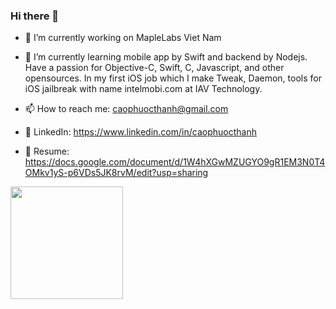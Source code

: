 ### Hi there 👋

- 🔭 I’m currently working on MapleLabs Viet Nam
- 🌱 I’m currently learning mobile app by Swift and backend by Nodejs. Have a passion for Objective-C, Swift, C, Javascript, and other opensources. In my first iOS job which I make Tweak, Daemon, tools for iOS jailbreak with name intelmobi.com at IAV Technology.

- 📫 How to reach me: caophuocthanh@gmail.com
- 👋 LinkedIn: https://www.linkedin.com/in/caophuocthanh
- 👋 Resume: https://docs.google.com/document/d/1W4hXGwMZUGYO9gR1EM3N0T4OMkv1yS-p6VDs5JK8rvM/edit?usp=sharing

<img height="180em" src="https://github-readme-stats.vercel.app/api?username=caophuocthanh&show_icons=true&hide_border=true&&count_private=true&include_all_commits=true" />
